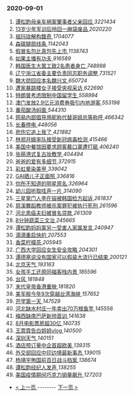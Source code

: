 ### 2020-09-01 
1. [ 谭松韵母亲车祸案肇事者父亲回应 ](https://s.weibo.com/weibo?q=%23%E8%B0%AD%E6%9D%BE%E9%9F%B5%E6%AF%8D%E4%BA%B2%E8%BD%A6%E7%A5%B8%E6%A1%88%E8%82%87%E4%BA%8B%E8%80%85%E7%88%B6%E4%BA%B2%E5%9B%9E%E5%BA%94%23&Refer=top) *3221434*
1. [ 13岁少年军训后拎回一麻袋废品 ](https://s.weibo.com/weibo?q=%2313%E5%B2%81%E5%B0%91%E5%B9%B4%E5%86%9B%E8%AE%AD%E5%90%8E%E6%8B%8E%E5%9B%9E%E4%B8%80%E9%BA%BB%E8%A2%8B%E5%BA%9F%E5%93%81%23&Refer=top) *2020220*
1. [ 祖玛珑解构馥奇 ](https://s.weibo.com/weibo?q=%23%E7%A5%96%E7%8E%9B%E7%8F%91%E8%A7%A3%E6%9E%84%E9%A6%A5%E5%A5%87%23&topic_ad=1&Refer=top) *1704077*
1. [ 森碟腿部线条 ](https://s.weibo.com/weibo?q=%23%E6%A3%AE%E7%A2%9F%E8%85%BF%E9%83%A8%E7%BA%BF%E6%9D%A1%23&Refer=top) *1142043*
1. [ 假冒名包比真包先上市 ](https://s.weibo.com/weibo?q=%23%E5%81%87%E5%86%92%E5%90%8D%E5%8C%85%E6%AF%94%E7%9C%9F%E5%8C%85%E5%85%88%E4%B8%8A%E5%B8%82%23&Refer=top) *1138743*
1. [ 如果主播有功夫 ](https://s.weibo.com/weibo?q=%23%E5%A6%82%E6%9E%9C%E4%B8%BB%E6%92%AD%E6%9C%89%E5%8A%9F%E5%A4%AB%23&Refer=top) *916589*
1. [ 韩国医生大罢工致2名患者身亡 ](https://s.weibo.com/weibo?q=%23%E9%9F%A9%E5%9B%BD%E5%8C%BB%E7%94%9F%E5%A4%A7%E7%BD%A2%E5%B7%A5%E8%87%B42%E5%90%8D%E6%82%A3%E8%80%85%E8%BA%AB%E4%BA%A1%23&Refer=top) *748998*
1. [ 辽宁浙江省委主要负责同志职务调整 ](https://s.weibo.com/weibo?q=%23%E8%BE%BD%E5%AE%81%E6%B5%99%E6%B1%9F%E7%9C%81%E5%A7%94%E4%B8%BB%E8%A6%81%E8%B4%9F%E8%B4%A3%E5%90%8C%E5%BF%97%E8%81%8C%E5%8A%A1%E8%B0%83%E6%95%B4%23&Refer=top) *731521*
1. [ 魏大勋回应本名魏兴文 ](https://s.weibo.com/weibo?q=%23%E9%AD%8F%E5%A4%A7%E5%8B%8B%E5%9B%9E%E5%BA%94%E6%9C%AC%E5%90%8D%E9%AD%8F%E5%85%B4%E6%96%87%23&Refer=top) *650724*
1. [ 遭家暴跳楼女子接受央视采访 ](https://s.weibo.com/weibo?q=%23%E9%81%AD%E5%AE%B6%E6%9A%B4%E8%B7%B3%E6%A5%BC%E5%A5%B3%E5%AD%90%E6%8E%A5%E5%8F%97%E5%A4%AE%E8%A7%86%E9%87%87%E8%AE%BF%23&Refer=top) *622690*
1. [ 特朗普考虑限制中国留学生 ](https://s.weibo.com/weibo?q=%23%E7%89%B9%E6%9C%97%E6%99%AE%E8%80%83%E8%99%91%E9%99%90%E5%88%B6%E4%B8%AD%E5%9B%BD%E7%95%99%E5%AD%A6%E7%94%9F%23&Refer=top) *558994*
1. [ 澳门发放2.9亿元消费券吸引内地游客 ](https://s.weibo.com/weibo?q=%23%E6%BE%B3%E9%97%A8%E5%8F%91%E6%94%BE2.9%E4%BA%BF%E5%85%83%E6%B6%88%E8%B4%B9%E5%88%B8%E5%90%B8%E5%BC%95%E5%86%85%E5%9C%B0%E6%B8%B8%E5%AE%A2%23&Refer=top) *553198*
1. [ 番茄酸汤焖面 ](https://s.weibo.com/weibo?q=%23%E7%95%AA%E8%8C%84%E9%85%B8%E6%B1%A4%E7%84%96%E9%9D%A2%23&Refer=top) *544310*
1. [ 网易内部倡导用昵称代替哥姐总等称呼 ](https://s.weibo.com/weibo?q=%23%E7%BD%91%E6%98%93%E5%86%85%E9%83%A8%E5%80%A1%E5%AF%BC%E7%94%A8%E6%98%B5%E7%A7%B0%E4%BB%A3%E6%9B%BF%E5%93%A5%E5%A7%90%E6%80%BB%E7%AD%89%E7%A7%B0%E5%91%BC%23&Refer=top) *466342*
1. [ 长春停电 ](https://s.weibo.com/weibo?q=%E9%95%BF%E6%98%A5%E5%81%9C%E7%94%B5&Refer=top) *448056*
1. [ 悲伤它追上我了 ](https://s.weibo.com/weibo?q=%23%E6%82%B2%E4%BC%A4%E5%AE%83%E8%BF%BD%E4%B8%8A%E6%88%91%E4%BA%86%23&Refer=top) *421882*
1. [ 林郑月娥率队接受新冠病毒检测 ](https://s.weibo.com/weibo?q=%23%E6%9E%97%E9%83%91%E6%9C%88%E5%A8%A5%E7%8E%87%E9%98%9F%E6%8E%A5%E5%8F%97%E6%96%B0%E5%86%A0%E7%97%85%E6%AF%92%E6%A3%80%E6%B5%8B%23&Refer=top) *415466*
1. [ 美国中餐馆因要求顾客戴口罩遭打砸 ](https://s.weibo.com/weibo?q=%23%E7%BE%8E%E5%9B%BD%E4%B8%AD%E9%A4%90%E9%A6%86%E5%9B%A0%E8%A6%81%E6%B1%82%E9%A1%BE%E5%AE%A2%E6%88%B4%E5%8F%A3%E7%BD%A9%E9%81%AD%E6%89%93%E7%A0%B8%23&Refer=top) *406240*
1. [ 张萌港式复古妆教学 ](https://s.weibo.com/weibo?q=%23%E5%BC%A0%E8%90%8C%E6%B8%AF%E5%BC%8F%E5%A4%8D%E5%8F%A4%E5%A6%86%E6%95%99%E5%AD%A6%23&Refer=top) *404494*
1. [ 爸爸的爱有多细节 ](https://s.weibo.com/weibo?q=%23%E7%88%B8%E7%88%B8%E7%9A%84%E7%88%B1%E6%9C%89%E5%A4%9A%E7%BB%86%E8%8A%82%23&Refer=top) *372915*
1. [ 彩虹晕染美甲 ](https://s.weibo.com/weibo?q=%23%E5%BD%A9%E8%99%B9%E6%99%95%E6%9F%93%E7%BE%8E%E7%94%B2%23&Refer=top) *339042*
1. [ GAI晒儿子正面照 ](https://s.weibo.com/weibo?q=%23GAI%E6%99%92%E5%84%BF%E5%AD%90%E6%AD%A3%E9%9D%A2%E7%85%A7%23&Refer=top) *336816*
1. [ 你所不知道的明星原名 ](https://s.weibo.com/weibo?q=%23%E4%BD%A0%E6%89%80%E4%B8%8D%E7%9F%A5%E9%81%93%E7%9A%84%E6%98%8E%E6%98%9F%E5%8E%9F%E5%90%8D%23&Refer=top) *326964*
1. [ 幼儿园听取哇声一片 ](https://s.weibo.com/weibo?q=%23%E5%B9%BC%E5%84%BF%E5%9B%AD%E5%90%AC%E5%8F%96%E5%93%87%E5%A3%B0%E4%B8%80%E7%89%87%23&Refer=top) *314090*
1. [ 三星掌门人李在镕被韩国检方起诉 ](https://s.weibo.com/weibo?q=%23%E4%B8%89%E6%98%9F%E6%8E%8C%E9%97%A8%E4%BA%BA%E6%9D%8E%E5%9C%A8%E9%95%95%E8%A2%AB%E9%9F%A9%E5%9B%BD%E6%A3%80%E6%96%B9%E8%B5%B7%E8%AF%89%23&Refer=top) *261837*
1. [ 慈溪舞蹈教师被杀案罪犯被执行死刑 ](https://s.weibo.com/weibo?q=%23%E6%85%88%E6%BA%AA%E8%88%9E%E8%B9%88%E6%95%99%E5%B8%88%E8%A2%AB%E6%9D%80%E6%A1%88%E7%BD%AA%E7%8A%AF%E8%A2%AB%E6%89%A7%E8%A1%8C%E6%AD%BB%E5%88%91%23&Refer=top) *261596*
1. [ 河北患癌夫妇被冒名贷款 ](https://s.weibo.com/weibo?q=%23%E6%B2%B3%E5%8C%97%E6%82%A3%E7%99%8C%E5%A4%AB%E5%A6%87%E8%A2%AB%E5%86%92%E5%90%8D%E8%B4%B7%E6%AC%BE%23&Refer=top) *261309*
1. [ 8分钟蔬菜三文治 ](https://s.weibo.com/weibo?q=8%E5%88%86%E9%92%9F%E8%94%AC%E8%8F%9C%E4%B8%89%E6%96%87%E6%B2%BB&Refer=top) *245665*
1. [ 谭松韵妈妈案另一受害人家属发言 ](https://s.weibo.com/weibo?q=%23%E8%B0%AD%E6%9D%BE%E9%9F%B5%E5%A6%88%E5%A6%88%E6%A1%88%E5%8F%A6%E4%B8%80%E5%8F%97%E5%AE%B3%E4%BA%BA%E5%AE%B6%E5%B1%9E%E5%8F%91%E8%A8%80%23&Refer=top) *240947*
1. [ 滴滴重启快的 ](https://s.weibo.com/weibo?q=%23%E6%BB%B4%E6%BB%B4%E9%87%8D%E5%90%AF%E5%BF%AB%E7%9A%84%23&Refer=top) *207553*
1. [ 香菜柠檬茶 ](https://s.weibo.com/weibo?q=%23%E9%A6%99%E8%8F%9C%E6%9F%A0%E6%AA%AC%E8%8C%B6%23&Refer=top) *205945*
1. [ 广西大学回应女生安全攻略 ](https://s.weibo.com/weibo?q=%23%E5%B9%BF%E8%A5%BF%E5%A4%A7%E5%AD%A6%E5%9B%9E%E5%BA%94%E5%A5%B3%E7%94%9F%E5%AE%89%E5%85%A8%E6%94%BB%E7%95%A5%23&Refer=top) *204301*
1. [ 谭德塞说没有国家可以假装大流行已结束 ](https://s.weibo.com/weibo?q=%23%E8%B0%AD%E5%BE%B7%E5%A1%9E%E8%AF%B4%E6%B2%A1%E6%9C%89%E5%9B%BD%E5%AE%B6%E5%8F%AF%E4%BB%A5%E5%81%87%E8%A3%85%E5%A4%A7%E6%B5%81%E8%A1%8C%E5%B7%B2%E7%BB%93%E6%9D%9F%23&Refer=top) *200121*
1. [ 北京天气 ](https://s.weibo.com/weibo?q=%E5%8C%97%E4%BA%AC%E5%A4%A9%E6%B0%94&Refer=top) *193163*
1. [ 女孩手工还原同福客栈内景 ](https://s.weibo.com/weibo?q=%23%E5%A5%B3%E5%AD%A9%E6%89%8B%E5%B7%A5%E8%BF%98%E5%8E%9F%E5%90%8C%E7%A6%8F%E5%AE%A2%E6%A0%88%E5%86%85%E6%99%AF%23&Refer=top) *185596*
1. [ 台风 ](https://s.weibo.com/weibo?q=%E5%8F%B0%E9%A3%8E&Refer=top) *181848*
1. [ 末代皇帝香港重映 ](https://s.weibo.com/weibo?q=%23%E6%9C%AB%E4%BB%A3%E7%9A%87%E5%B8%9D%E9%A6%99%E6%B8%AF%E9%87%8D%E6%98%A0%23&Refer=top) *181820*
1. [ 美军舰今年9次穿越台湾海峡 ](https://s.weibo.com/weibo?q=%23%E7%BE%8E%E5%86%9B%E8%88%B0%E4%BB%8A%E5%B9%B49%E6%AC%A1%E7%A9%BF%E8%B6%8A%E5%8F%B0%E6%B9%BE%E6%B5%B7%E5%B3%A1%23&Refer=top) *157652*
1. [ 开学第一天 ](https://s.weibo.com/weibo?q=%23%E5%BC%80%E5%AD%A6%E7%AC%AC%E4%B8%80%E5%A4%A9%23&Refer=top) *147529*
1. [ 河北缺水村庄一年卖出70万根鱼竿 ](https://s.weibo.com/weibo?q=%23%E6%B2%B3%E5%8C%97%E7%BC%BA%E6%B0%B4%E6%9D%91%E5%BA%84%E4%B8%80%E5%B9%B4%E5%8D%96%E5%87%BA70%E4%B8%87%E6%A0%B9%E9%B1%BC%E7%AB%BF%23&Refer=top) *145556*
1. [ 梅西缺席巴萨新帅首训 ](https://s.weibo.com/weibo?q=%23%E6%A2%85%E8%A5%BF%E7%BC%BA%E5%B8%AD%E5%B7%B4%E8%90%A8%E6%96%B0%E5%B8%85%E9%A6%96%E8%AE%AD%23&Refer=top) *141638*
1. [ 8月电影票房超30亿 ](https://s.weibo.com/weibo?q=%238%E6%9C%88%E7%94%B5%E5%BD%B1%E7%A5%A8%E6%88%BF%E8%B6%8530%E4%BA%BF%23&Refer=top) *140735*
1. [ 王霏霏告白姐姐vlog ](https://s.weibo.com/weibo?q=%23%E7%8E%8B%E9%9C%8F%E9%9C%8F%E5%91%8A%E7%99%BD%E5%A7%90%E5%A7%90vlog%23&Refer=top) *140500*
1. [ 深圳天气 ](https://s.weibo.com/weibo?q=%E6%B7%B1%E5%9C%B3%E5%A4%A9%E6%B0%94&Refer=top) *140151*
1. [ 酒店预订量中企首超欧美 ](https://s.weibo.com/weibo?q=%23%E9%85%92%E5%BA%97%E9%A2%84%E8%AE%A2%E9%87%8F%E4%B8%AD%E4%BC%81%E9%A6%96%E8%B6%85%E6%AC%A7%E7%BE%8E%23&Refer=top) *139315*
1. [ 外交部回应中印边境最新事态 ](https://s.weibo.com/weibo?q=%E5%A4%96%E4%BA%A4%E9%83%A8%E5%9B%9E%E5%BA%94%E4%B8%AD%E5%8D%B0%E8%BE%B9%E5%A2%83%E6%9C%80%E6%96%B0%E4%BA%8B%E6%80%81&Refer=top) *139015*
1. [ 杨靖宇殉国前百日战斗档案 ](https://s.weibo.com/weibo?q=%23%E6%9D%A8%E9%9D%96%E5%AE%87%E6%AE%89%E5%9B%BD%E5%89%8D%E7%99%BE%E6%97%A5%E6%88%98%E6%96%97%E6%A1%A3%E6%A1%88%23&Refer=top) *138674*
1. [ 谭松韵经纪人发声 ](https://s.weibo.com/weibo?q=%23%E8%B0%AD%E6%9D%BE%E9%9F%B5%E7%BB%8F%E7%BA%AA%E4%BA%BA%E5%8F%91%E5%A3%B0%23&Refer=top) *138255*
1. [ 美国疫情期间巧克力销量飙升 ](https://s.weibo.com/weibo?q=%E7%BE%8E%E5%9B%BD%E7%96%AB%E6%83%85%E6%9C%9F%E9%97%B4%E5%B7%A7%E5%85%8B%E5%8A%9B%E9%94%80%E9%87%8F%E9%A3%99%E5%8D%87&Refer=top) *127203* 

- [ < 上一页 ](https://github.com/able8/weibo-hot-record/blob/master/2020-08-31.md) -------- [ 下一页 > ](https://github.com/able8/weibo-hot-record/blob/master/2020-09-02.md)